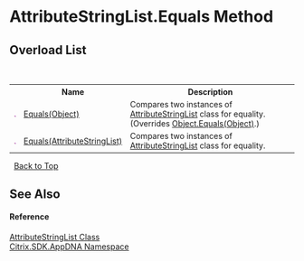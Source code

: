 # AttributeStringList.Equals Method 
 


## Overload List
&nbsp;<table><tr><th></th><th>Name</th><th>Description</th></tr><tr><td>![Public method](media/pubmethod.gif "Public method")</td><td><a href="69e935bf-30d5-6253-9f73-6918875c06b2">Equals(Object)</a></td><td>
Compares two instances of <a href="e2dc937e-f4d2-0822-0847-944b7fb4f6f9">AttributeStringList</a> class for equality.
 (Overrides <a href="http://msdn2.microsoft.com/en-us/library/bsc2ak47" target="_blank">Object.Equals(Object)</a>.)</td></tr><tr><td>![Public method](media/pubmethod.gif "Public method")</td><td><a href="2b1699b0-be7c-b8b3-6502-3b17e97ae441">Equals(AttributeStringList)</a></td><td>
Compares two instances of <a href="e2dc937e-f4d2-0822-0847-944b7fb4f6f9">AttributeStringList</a> class for equality.</td></tr></table>&nbsp;
<a href="#attributestringlist.equals-method">Back to Top</a>

## See Also


#### Reference
<a href="e2dc937e-f4d2-0822-0847-944b7fb4f6f9">AttributeStringList Class</a><br /><a href="fe2d265b-410b-8b11-1eb4-a790e0b062bf">Citrix.SDK.AppDNA Namespace</a><br />
